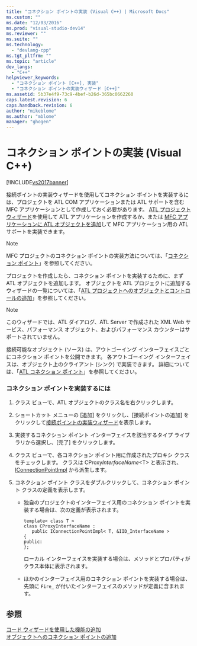 ```yaml
---
title: "コネクション ポイントの実装 (Visual C++) | Microsoft Docs"
ms.custom: ""
ms.date: "12/03/2016"
ms.prod: "visual-studio-dev14"
ms.reviewer: ""
ms.suite: ""
ms.technology: 
  - "devlang-cpp"
ms.tgt_pltfrm: ""
ms.topic: "article"
dev_langs: 
  - "C++"
helpviewer_keywords: 
  - "コネクション ポイント [C++], 実装"
  - "コネクション ポイントの実装ウィザード [C++]"
ms.assetid: 5b37e4f9-73c9-4bef-b26d-365bc0662260
caps.latest.revision: 6
caps.handback.revision: 6
author: "mikeblome"
ms.author: "mblome"
manager: "ghogen"
---
```

# コネクション ポイントの実装 (Visual C++)
[!INCLUDE[vs2017banner](../assembler/inline/includes/vs2017banner.md)]

接続ポイントの実装ウィザードを使用してコネクション ポイントを実装するには、プロジェクトを ATL COM アプリケーションまたは ATL サポートを含む MFC アプリケーションとして作成しておく必要があります。  [ATL プロジェクト ウィザード](../Topic/ATL%20Project%20Wizard.md)を使用して ATL アプリケーションを作成するか、または [MFC アプリケーションに ATL オブジェクトを追加](../mfc/reference/adding-atl-support-to-your-mfc-project.md)して MFC アプリケーション用の ATL サポートを実装できます。  
  
> [!NOTE]
>  MFC プロジェクトのコネクション ポイントの実装方法については、「[コネクション ポイント](../mfc/connection-points.md)」を参照してください。  
  
 プロジェクトを作成したら、コネクション ポイントを実装するために、まず ATL オブジェクトを追加します。  オブジェクトを ATL プロジェクトに追加するウィザードの一覧については、「[ATL プロジェクトへのオブジェクトとコントロールの追加](../atl/reference/adding-objects-and-controls-to-an-atl-project.md)」を参照してください。  
  
> [!NOTE]
>  このウィザードでは、ATL ダイアログ、ATL Server で作成された XML Web サービス、パフォーマンス オブジェクト、およびパフォーマンス カウンターはサポートされていません。  
  
 接続可能なオブジェクト \(ソース\) は、アウトゴーイング インターフェイスごとにコネクション ポイントを公開できます。  各アウトゴーイング インターフェイスは、オブジェクト上のクライアント \(シンク\) で実装できます。  詳細については、「[ATL コネクション ポイント](../atl/atl-connection-points.md)」を参照してください。  
  
### コネクション ポイントを実装するには  
  
1.  クラス ビューで、ATL オブジェクトのクラス名を右クリックします。  
  
2.  ショートカット メニューの \[追加\] をクリックし、\[接続ポイントの追加\] をクリックして[接続ポイントの実装ウィザード](../ide/implement-connection-point-wizard.md)を表示します。  
  
3.  実装するコネクション ポイント インターフェイスを該当するタイプ ライブラリから選択し、\[完了\] をクリックします。  
  
4.  クラス ビューで、各コネクション ポイント用に作成されたプロキシ クラスをチェックします。  クラスは CProxy*InterfaceName*\<T\> と表示され、[IConnectionPointImpl](../Topic/IConnectionPointImpl%20Class.md) から派生します。  
  
5.  コネクション ポイント クラスをダブルクリックして、コネクション ポイント クラスの定義を表示します。  
  
    -   独自のプロジェクトのインターフェイス用のコネクション ポイントを実装する場合は、次の定義が表示されます。  
  
        ```  
        template< class T >  
        class CProxyInterfaceName :  
           public IConnectionPointImpl< T, &IID_InterfaceName >  
        {  
        public:  
        };  
        ```  
  
         ローカル インターフェイスを実装する場合は、メソッドとプロパティがクラス本体に表示されます。  
  
    -   ほかのインターフェイス用のコネクション ポイントを実装する場合は、先頭に `Fire_` が付いたインターフェイスのメソッドが定義に含まれます。  
  
## 参照  
 [コード ウィザードを使用した機能の追加](../ide/adding-functionality-with-code-wizards-cpp.md)   
 [オブジェクトへのコネクション ポイントの追加](../atl/adding-connection-points-to-an-object.md)